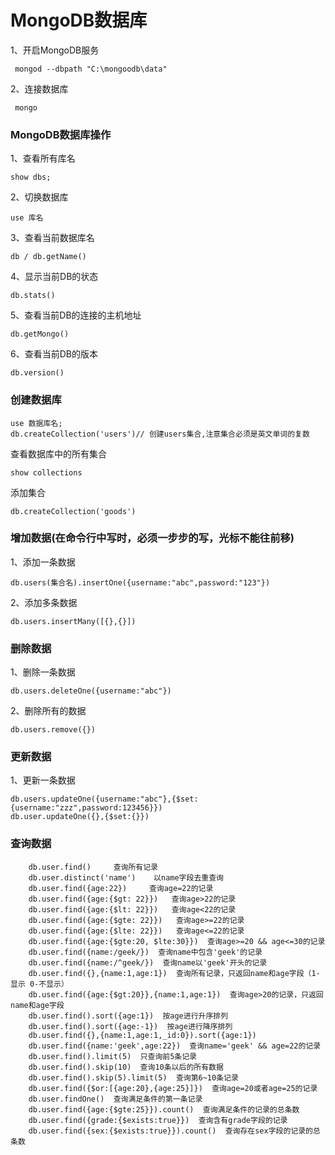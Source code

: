 # MongoDB数据库
1、开启MongoDB服务
```
 mongod --dbpath "C:\mongoodb\data"
```
2、连接数据库
```
 mongo
```
### MongoDB数据库操作
1、查看所有库名
```
show dbs;
```
2、切换数据库
```
use 库名
```
3、查看当前数据库名
```
db / db.getName()
```
4、显示当前DB的状态
```
db.stats()
```
5、查看当前DB的连接的主机地址
```
db.getMongo()
```
6、查看当前DB的版本
```
db.version()
```
### 创建数据库
```
use 数据库名;
db.createCollection('users')// 创建users集合,注意集合必须是英文单词的复数
```
查看数据库中的所有集合
```
show collections
```
添加集合
```
db.createCollection('goods')
```

### 增加数据(在命令行中写时，必须一步步的写，光标不能往前移)
1、添加一条数据
```
db.users(集合名).insertOne({username:"abc",password:"123"})
```
2、添加多条数据
```
db.users.insertMany([{},{}])
```

### 删除数据
1、删除一条数据
```
db.users.deleteOne({username:"abc"})
```
2、删除所有的数据
```
db.users.remove({})
```

### 更新数据
1、更新一条数据
```
db.users.updateOne({username:"abc"},{$set:{username:"zzz",password:123456}})
db.user.updateOne({},{$set:{}})
```

### 查询数据
```
    db.user.find()     查询所有记录
	db.user.distinct('name')    以name字段去重查询
	db.user.find({age:22})     查询age=22的记录
	db.user.find({age:{$gt: 22}})   查询age>22的记录
	db.user.find({age:{$lt: 22}})   查询age<22的记录
	db.user.find({age:{$gte: 22}})   查询age>=22的记录
	db.user.find({age:{$lte: 22}})   查询age<=22的记录
	db.user.find({age:{$gte:20, $lte:30}})  查询age>=20 && age<=30的记录
	db.user.find({name:/geek/})  查询name中包含'geek'的记录
	db.user.find({name:/^geek/})  查询name以'geek'开头的记录
	db.user.find({},{name:1,age:1})  查询所有记录，只返回name和age字段（1-显示 0-不显示）
	db.user.find({age:{$gt:20}},{name:1,age:1})  查询age>20的记录，只返回name和age字段
	db.user.find().sort({age:1})  按age进行升序排列
	db.user.find().sort({age:-1})  按age进行降序排列
	db.user.find({},{name:1,age:1,_id:0}).sort({age:1})
	db.user.find({name:'geek',age:22})  查询name='geek' && age=22的记录
	db.user.find().limit(5)  只查询前5条记录
	db.user.find().skip(10)  查询10条以后的所有数据
	db.user.find().skip(5).limit(5)  查询第6~10条记录
	db.user.find({$or:[{age:20},{age:25}]})  查询age=20或者age=25的记录
	db.user.findOne()  查询满足条件的第一条记录
	db.user.find({age:{$gte:25}}).count()  查询满足条件的记录的总条数
	db.user.find({grade:{$exists:true}})  查询含有grade字段的记录
	db.user.find({sex:{$exists:true}}).count()  查询存在sex字段的记录的总条数
```